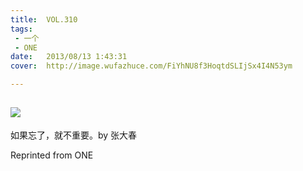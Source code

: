 ```yaml
---
title:	VOL.310
tags:
 - 一个
 - ONE
date:	2013/08/13 1:43:31
cover:	http://image.wufazhuce.com/FiYhNU8f3HoqtdSLIjSx4I4N53ym

---
```

![](http://image.wufazhuce.com/FiYhNU8f3HoqtdSLIjSx4I4N53ym)
---

如果忘了，就不重要。by 张大春
 
Reprinted from ONE
